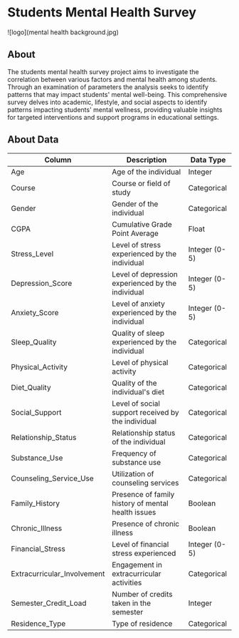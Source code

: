 # Students Mental Health Survey

![logo](mental health background.jpg)

## About
The students mental health survey project aims to investigate the correlation between various factors and mental health among students. Through an examination of parameters the analysis seeks to identify patterns that may impact students' mental well-being. This comprehensive survey delves into academic, lifestyle, and social aspects to identify patterns impacting students' mental wellness, providing valuable insights for targeted interventions and support programs in educational settings.

## About Data

| Column                  | Description                                        | Data Type      |
|-------------------------|----------------------------------------------------|----------------|
| Age                     | Age of the individual                              | Integer        |
| Course                  | Course or field of study                            | Categorical    |
| Gender                  | Gender of the individual                           | Categorical    |
| CGPA                    | Cumulative Grade Point Average                      | Float          |
| Stress_Level            | Level of stress experienced by the individual       | Integer (0-5)  |
| Depression_Score        | Level of depression experienced by the individual   | Integer (0-5)  |
| Anxiety_Score           | Level of anxiety experienced by the individual      | Integer (0-5)  |
| Sleep_Quality           | Quality of sleep experienced by the individual      | Categorical    |
| Physical_Activity       | Level of physical activity                          | Categorical    |
| Diet_Quality            | Quality of the individual's diet                    | Categorical    |
| Social_Support          | Level of social support received by the individual  | Categorical    |
| Relationship_Status     | Relationship status of the individual               | Categorical    |
| Substance_Use           | Frequency of substance use                          | Categorical    |
| Counseling_Service_Use  | Utilization of counseling services                  | Categorical    |
| Family_History          | Presence of family history of mental health issues  | Boolean        |
| Chronic_Illness         | Presence of chronic illness                         | Boolean        |
| Financial_Stress        | Level of financial stress experienced               | Integer (0-5)  |
| Extracurricular_Involvement | Engagement in extracurricular activities        | Categorical    |
| Semester_Credit_Load    | Number of credits taken in the semester             | Integer        |
| Residence_Type          | Type of residence                                   | Categorical    |
